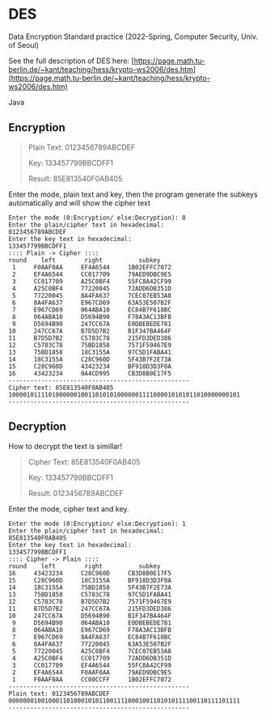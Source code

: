 # DES
Data Encryption Standard practice (2022-Spring, Computer Security, Univ. of Seoul)  

See the full description of DES here: [https://page.math.tu-berlin.de/~kant/teaching/hess/krypto-ws2006/des.htm](https://page.math.tu-berlin.de/~kant/teaching/hess/krypto-ws2006/des.htm)  

Java 

## Encryption

> Plain Text: 0123456789ABCDEF  
>
> Key:  133457799BBCDFF1  
>
> Result: 85E813540F0AB405



Enter the mode, plain text and key, then the program generate the subkeys automatically and will show the cipher text

```
Enter the mode (0:Encryption/ else:Decryption): 0
Enter the plain/cipher text in hexadecimal: 
0123456789ABCDEF
Enter the key text in hexadecimal: 
133457799BBCDFF1
:::: Plain -> Cipher ::::
round    left        right          subkey    
 1     F0AAF0AA     EF4A6544     1B02EFFC7072 
 2     EF4A6544     CC017709     79AED9DBC9E5 
 3     CC017709     A25C0BF4     55FC8A42CF99 
 4     A25C0BF4     77220045     72ADD6DB351D 
 5     77220045     8A4FA637     7CEC07EB53A8 
 6     8A4FA637     E967CD69     63A53E507B2F 
 7     E967CD69     064ABA10     EC84B7F618BC 
 8     064ABA10     D5694B90     F78A3AC13BFB 
 9     D5694B90     247CC67A     E0DBEBEDE781 
10     247CC67A     B7D5D7B2     B1F347BA464F 
11     B7D5D7B2     C5783C78     215FD3DED386 
12     C5783C78     75BD1858     7571F59467E9 
13     75BD1858     18C3155A     97C5D1FABA41 
14     18C3155A     C28C960D     5F43B7F2E73A 
15     C28C960D     43423234     BF918D3D3F0A 
16     43423234     0A4CD995     CB3D8B0E17F5 
--------------------------------------------------
Cipher text: 85E813540F0AB405  1000010111101000000100110101010000001111000010101011010000000101
--------------------------------------------------

```



## Decryption

How to decrypt the text is simillar!  

> Cipher Text: 85E813540F0AB405 
>
> Key:  133457799BBCDFF1  
>
> Result:  0123456789ABCDEF  

Enter the mode, cipher text and key.

```
Enter the mode (0:Encryption/ else:Decryption): 1
Enter the plain/cipher text in hexadecimal: 
85E813540F0AB405
Enter the key text in hexadecimal: 
133457799BBCDFF1
:::: Cipher -> Plain ::::
round    left        right          subkey    
16     43423234     C28C960D     CB3D8B0E17F5 
15     C28C960D     18C3155A     BF918D3D3F0A 
14     18C3155A     75BD1858     5F43B7F2E73A 
13     75BD1858     C5783C78     97C5D1FABA41 
12     C5783C78     B7D5D7B2     7571F59467E9 
11     B7D5D7B2     247CC67A     215FD3DED386 
10     247CC67A     D5694B90     B1F347BA464F 
 9     D5694B90     064ABA10     E0DBEBEDE781 
 8     064ABA10     E967CD69     F78A3AC13BFB 
 7     E967CD69     8A4FA637     EC84B7F618BC 
 6     8A4FA637     77220045     63A53E507B2F 
 5     77220045     A25C0BF4     7CEC07EB53A8 
 4     A25C0BF4     CC017709     72ADD6DB351D 
 3     CC017709     EF4A6544     55FC8A42CF99 
 2     EF4A6544     F0AAF0AA     79AED9DBC9E5 
 1     F0AAF0AA     CC00CCFF     1B02EFFC7072 
--------------------------------------------------
Plain text: 0123456789ABCDEF  0000000100100011010001010110011110001001101010111100110111101111
--------------------------------------------------
```

